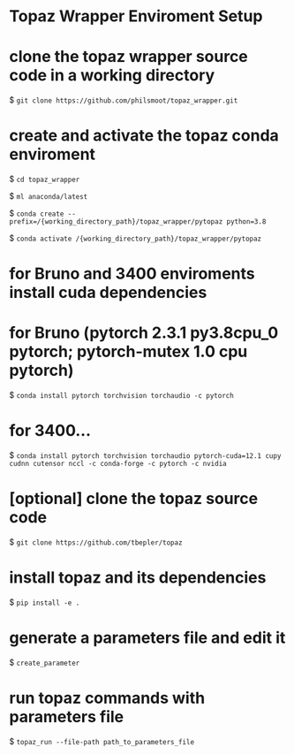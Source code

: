 # Topaz Wrapper Enviroment Setup

# clone the topaz wrapper source code in a working directory

$ `git clone https://github.com/philsmoot/topaz_wrapper.git`

# create and activate the topaz conda enviroment

$ `cd topaz_wrapper`

$ `ml anaconda/latest`

$ `conda create --prefix=/{working_directory_path}/topaz_wrapper/pytopaz python=3.8`

$ `conda activate /{working_directory_path}/topaz_wrapper/pytopaz`

# for Bruno and 3400 enviroments install cuda dependencies

# for Bruno (pytorch 2.3.1 py3.8cpu_0 pytorch;  pytorch-mutex 1.0 cpu pytorch)
$ `conda install pytorch torchvision torchaudio -c pytorch`

# for 3400...
$ `conda install pytorch torchvision torchaudio pytorch-cuda=12.1 cupy cudnn cutensor nccl -c conda-forge -c pytorch -c nvidia`

# [optional] clone the topaz source code

$ `git clone https://github.com/tbepler/topaz`

# install topaz and its dependencies

$ `pip install -e .`

# generate a parameters file and edit it

$ `create_parameter`

# run topaz commands with parameters file

$ `topaz_run --file-path path_to_parameters_file`


